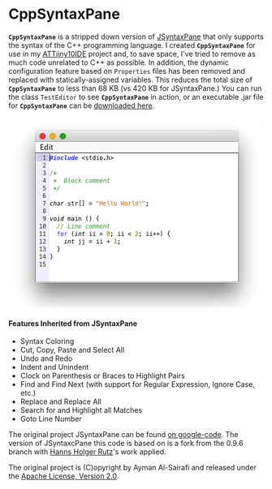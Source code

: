 # CppSyntaxPane

**`CppSyntaxPane`** is a stripped down version of [JSyntaxPane](https://github.com/nordfalk/jsyntaxpane) that only supports the syntax of the C++ programming language. I created **`CppSyntaxPane`** for use in my [ATTiiny10IDE](https://github.com/wholder/ATTiny10IDE) project and, to save space, I've tried to remove as much code unrelated to C++ as possible.  In addition, the dynamic configuration feature based on `Properties` files has been removed and replaced with statically-assigned variables.  This reduces the total size of **`CppSyntaxPane`** to less than 68 KB (vs 420 KB for JSyntaxPane.)  You can run the class `TestEditor` to see **`CppSyntaxPane`** in action, or an executable .jar file for **`CppSyntaxPane`** can be [downloaded here](https://github.com/wholder/CppSyntaxPane/tree/master/out/artifacts/CppSyntaxPane_jar).

<p align="center"><img src="https://github.com/wholder/CppSyntaxPane/blob/master/images/CppSyntaxPane%20Screenshot.png"></p>

#### Features Inherited from JSyntaxPane

 + Syntax Coloring
 + Cut, Copy, Paste and Select All
 + Undo and Redo
 + Indent and Unindent
 + Clock on Parenthesis or Braces to Highlight Pairs
 + Find and Find Next (with support for Regular Expression, Ignore Case, etc.)
 + Replace and Replace All
 + Search for and Highlight all Matches
 + Goto Line Number

The original project JSyntaxPane can be found [on google-code](http://code.google.com/p/jsyntaxpane/). The version of JSyntaxcPane this code is based on is a fork from the 0.9.6 branch with [Hanns Holger Rutz](https://github.com/Sciss/SyntaxPane)'s work applied.

The original project is (C)opyright by Ayman Al-Sairafi and released under the [Apache License, Version 2.0](http://github.com/Sciss/JSyntaxPane/blob/master/licenses/JSyntaxPane-License.txt).


